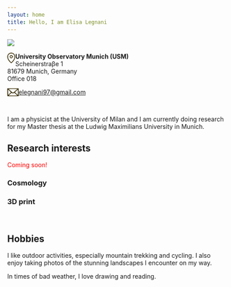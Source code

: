 ```yaml
---
layout: home
title: Hello, I am Elisa Legnani
---
```


<img class="circular-img" align="left" width=230 src="https://user-images.githubusercontent.com/62106779/137625586-57dcda5d-302e-4226-bc19-102b6a67537b.jpg"/>

<br>

<img class="thumbnail-img" align="left" height=24 src="/assets/img/img_location.png"/> **University Observatory Munich (USM)** <br>
Scheinerstraβe 1 <br>
81679 Munich, Germany <br>
Office 018

<img class="thumbnail-img" align="left" height=18 src="/assets/img/img_mail.png"/> [elegnani97@gmail.com](mailto:elegnani97@gmail.com)

<br>

I am a physicist at the University of Milan and I am currently doing research for my Master thesis at the Ludwig Maximilians University in Munich.

## Research interests

<p style="color:red">Coming soon!</p>

### Cosmology

### 3D print

<br>

## Hobbies

I like outdoor activities, especially mountain trekking and cycling. I also enjoy taking photos of the stunning landscapes I encounter on my way.

In times of bad weather, I love drawing and reading.
